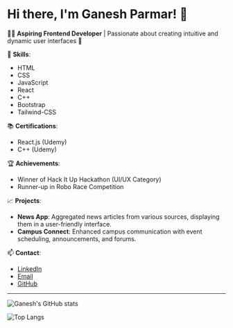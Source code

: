 # Hi there, I'm Ganesh Parmar! 👋

👨‍💻 **Aspiring Frontend Developer** | Passionate about creating intuitive and dynamic user interfaces 🌟

🔧 **Skills**: 
- HTML
- CSS
- JavaScript
- React
- C++
- Bootstrap
- Tailwind-CSS

📚 **Certifications**: 
- React.js (Udemy)
- C++ (Udemy)

🏆 **Achievements**: 
- Winner of Hack It Up Hackathon (UI/UX Category)
- Runner-up in Robo Race Competition

📈 **Projects**:
- **News App**: Aggregated news articles from various sources, displaying them in a user-friendly interface.
- **Campus Connect**: Enhanced campus communication with event scheduling, announcements, and forums.

📫 **Contact**:
- [LinkedIn](https://www.linkedin.com/in/ganesh-singh-parmar-a61538248)
- [Email](mailto:gspjnv@gmail.com)
- [GitHub](https://github.com/ganeshparmar791)

---

![Ganesh's GitHub stats](https://github-readme-stats.vercel.app/api?username=ganeshparmar791&show_icons=true&theme=radical)

![Top Langs](https://github-readme-stats.vercel.app/api/top-langs/?username=ganeshparmar791&layout=compact&theme=radical)
